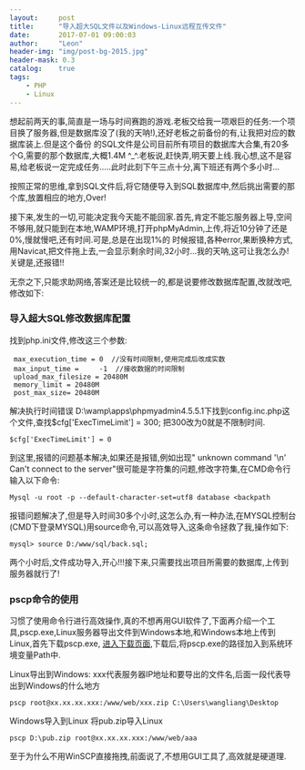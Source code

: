 ```yaml
---
layout:     post
title:      "导入超大SQL文件以及Windows-Linux远程互传文件"
date:       2017-07-01 09:00:03
author:     "Leon"
header-img: "img/post-bg-2015.jpg"
header-mask: 0.3
catalog:    true
tags:
    - PHP
    - Linux
---
```


<p>想起前两天的事,简直是一场与时间赛跑的游戏.老板交给我一项艰巨的任务:一个项目换了服务器,但是数据库没了(我的天呐!),还好老板之前备份的有,让我把对应的数据库装上.但是这个备份
的SQL文件是公司目前所有项目的数据库大合集,有20多个G,需要的那个数据库,大概1.4M ^_^.老板说,赶快弄,明天要上线.我心想,这不是容易,给老板说一定完成任务.....此时此刻下午三点十分,离下班还有两个多小时...</p>

<p>按照正常的思维,拿到SQL文件后,将它随便导入到SQL数据库中,然后挑出需要的那个库,放置相应的地方,Over!</p>
<p>接下来,发生的一切,可能决定我今天能不能回家.首先,肯定不能忘服务器上导,空间不够用,就只能到在本地,WAMP环境,打开phpMyAdmin,上传,将近10分钟了还是0%,慢就慢吧,还有时间.可是,总是在出现1%的
时候报错,各种error,果断换种方式,用Navicat,把文件拖上去,一会显示剩余时间,32小时...我的天呐,这可让我怎么办!关键是,还报错!!</p>
<p>无奈之下,只能求助网络,答案还是比较统一的,都是说要修改数据库配置,改就改吧,修改如下:</p>

### 导入超大SQL修改数据库配置
找到php.ini文件,修改这三个参数:
```linux
 max_execution_time = 0  //没有时间限制,使用完成后改成实数
 max_input_time =     -1  //接收数据的时间限制
 upload_max_filesize = 20480M 
 memory_limit = 20480M 
 post_max_size= 20480M 
```
解决执行时间错误
D:\wamp\apps\phpmyadmin4.5.5.1下找到config.inc.php这个文件,查找$cfg['ExecTimeLimit'] = 300; 把300改为0就是不限制时间.

```linux
$cfg['ExecTimeLimit'] = 0
```

<p>到这里,报错的问题基本解决,如果还是报错,例如出现" unknown command '\n' Can't connect to the server"很可能是字符集的问题,修改字符集,在CMD命令行输入以下命令:</p>

```linux
Mysql -u root -p --default-character-set=utf8 database <backpath
```

<p>报错问题解决了,但是导入时间30多个小时,这怎么办,有一种办法,在MYSQL控制台(CMD下登录MYSQL)用source命令,可以高效导入,这条命令拯救了我,操作如下:</p>

```linux
mysql> source D:/www/sql/back.sql;
```

<p>两个小时后,文件成功导入,开心!!!接下来,只需要找出项目所需要的数据库,上传到服务器就行了!</p>

### pscp命令的使用

<p>习惯了使用命令行进行高效操作,真的不想再用GUI软件了,下面再介绍一个工具,pscp.exe,Linux服务器导出文件到Windows本地,和Windows本地上传到Linux,首先下载pscp.exe,
<a href="http://www.chiark.greenend.org.uk/~sgtatham/putty/download.html" target="_blank">进入下载页面</a>,下载后,将pscp.exe的路径加入到系统环境变量Path中.</p>

Linux导出到Windows:
xxx代表服务器IP地址和要导出的文件名,后面一段代表导出到Windows的什么地方
```linux
pscp root@xx.xx.xx.xxx:/www/web/xxx.zip C:\Users\wangliang\Desktop
```

Windows导入到Linux
将pub.zip导入Linux
```linux
pscp D:\pub.zip root@xx.xx.xx.xxx:/www/web/aaa
```

<p>至于为什么不用WinSCP直接拖拽,前面说了,不想用GUI工具了,高效就是硬道理.</p>